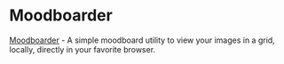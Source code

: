 # Moodboarder

[Moodboarder](https://hcrev.github.io/moodboarder/) - A simple moodboard utility to view your images in a grid, locally, directly in your favorite browser.
